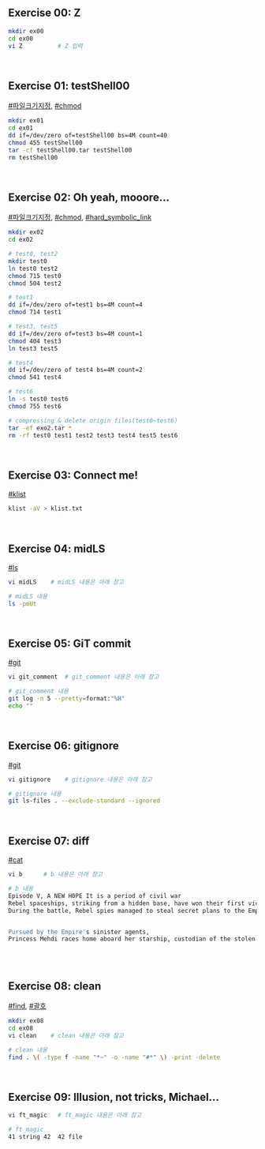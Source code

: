 ## Exercise 00: Z
```bash
mkdir ex00
cd ex00
vi Z          # Z 입력
```
<br>

## Exercise 01: testShell00
[#파일크기지정](README.md#특정-크기로-지정하여-파일-만들기파일크기지정), [#chmod](../README.md#chmod-change-mode)
```bash
mkdir ex01
cd ex01
dd if=/dev/zero of=testShell00 bs=4M count=40
chmod 455 testShell00
tar -cf testShell00.tar testShell00
rm testShell00
```
<br>

## Exercise 02: Oh yeah, mooore...
[#파일크기지정](README.md#특정-크기로-지정하여-파일-만들기파일크기지정), [#chmod](../README.md#chmod-change-mode), [#hard_symbolic_link](../README.md#hard-symbolic-link)
```bash
mkdir ex02
cd ex02

# test0, test2
mkdir test0
ln test0 test2
chmod 715 test0
chmod 504 test2

# test1
dd if=/dev/zero of=test1 bs=4M count=4
chmod 714 test1

# test3, test5
dd if=/dev/zero of=test3 bs=4M count=1
chmod 404 test3
ln test3 test5

# test4
dd if=/dev/zero of test4 bs=4M count=2
chmod 541 test4

# test6
ln -s test0 test6
chmod 755 test6

# compressing & delete origin files(test0~test6)
tar -ef exo2.tar *
rm -rf test0 test1 test2 test3 test4 test5 test6
```
<br>

## Exercise 03: Connect me!
[#klist](../README.md#klist)
```bash
klist -aV > klist.txt
```
<br>

## Exercise 04: midLS
[#ls](../README.md#ls)
```bash
vi midLS    # midLS 내용은 아래 참고
```
```bash
# midLS 내용
ls -pmUt
```
<br>

## Exercise 05: GiT commit
[#git](../README.md#git)
```bash
vi git_comment  # git_comment 내용은 아래 참고
```
```bash
# git_comment 내용
git log -n 5 --pretty=format:"%H"
echo ""
```
<br>

## Exercise 06: gitignore
[#git](../README.md#git)
```bash
vi gitignore    # gitignore 내용은 아래 참고
```
```bash
# gitignore 내용
git ls-files . --exclude-standard --ignored
```


<br>

## Exercise 07: diff
[#cat](../README.md#cat)
```bash
vi b      # b 내용은 아래 참고
```
```bash
# b 내용
Episode V, A NEW H0PE It is a period of civil war
Rebel spaceships, striking from a hidden base, have won their first victory against the evil Galactic Empire. 
During the battle, Rebel spies managed to steal secret plans to the Empire's ultimate weapon, the STAR DEATH, an armored space station with enough power to destroy an entire planet.


Pursued by the Empire's sinister agents,
Princess Mehdi races home aboard her starship, custodian of the stolen plans that can save her people and restore the dictatorship to the galaxie..



```
<br>

## Exercise 08: clean
[#find](../README.md#find), [#괄호](../README.md#괄호)
```bash
mkdir ex08
cd ex08
vi clean    # clean 내용은 아래 참고
```
```bash
# clean 내용
find . \( -type f -name "*~" -o -name "#*" \) -print -delete
```
<br>

## Exercise 09: Illusion, not tricks, Michael...
```bash
vi ft_magic   # ft_magic 내용은 아래 참고
```
```bash
# ft_magic 
41 string 42  42 file
```
